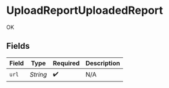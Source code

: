 # UploadReportUploadedReport

OK


## Fields

| Field              | Type               | Required           | Description        |
| ------------------ | ------------------ | ------------------ | ------------------ |
| `url`              | *String*           | :heavy_check_mark: | N/A                |